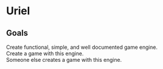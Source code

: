# Uriel
## Goals
Create functional, simple, and well documented game engine. \
Create a game with this engine. \
Someone else creates a game with this engine.
